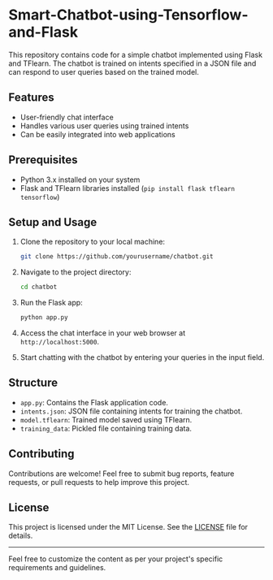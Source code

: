 # Smart-Chatbot-using-Tensorflow-and-Flask

This repository contains code for a simple chatbot implemented using Flask and TFlearn. The chatbot is trained on intents specified in a JSON file and can respond to user queries based on the trained model.

## Features

- User-friendly chat interface
- Handles various user queries using trained intents
- Can be easily integrated into web applications

## Prerequisites

- Python 3.x installed on your system
- Flask and TFlearn libraries installed (`pip install flask tflearn tensorflow`)

## Setup and Usage

1. Clone the repository to your local machine:

   ```bash
   git clone https://github.com/yourusername/chatbot.git
   ```

2. Navigate to the project directory:

   ```bash
   cd chatbot
   ```

3. Run the Flask app:

   ```bash
   python app.py
   ```

4. Access the chat interface in your web browser at `http://localhost:5000`.

5. Start chatting with the chatbot by entering your queries in the input field.

## Structure

- `app.py`: Contains the Flask application code.
- `intents.json`: JSON file containing intents for training the chatbot.
- `model.tflearn`: Trained model saved using TFlearn.
- `training_data`: Pickled file containing training data.

## Contributing

Contributions are welcome! Feel free to submit bug reports, feature requests, or pull requests to help improve this project.

## License

This project is licensed under the MIT License. See the [LICENSE](LICENSE) file for details.

---

Feel free to customize the content as per your project's specific requirements and guidelines.
